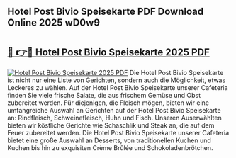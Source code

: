 ## Hotel Post Bivio Speisekarte PDF Download Online 2025 wD0w9

# <h2><a href="http://gccceg.nevu.top/?p=Hotel+Post+Bivio+Speisekarte">🔗 👉🔴 Hotel Post Bivio Speisekarte 2025 PDF</a></h2>

[![Hotel Post Bivio Speisekarte 2025 PDF](https://i.imgur.com/dBaPXMq.png)](http://gccceg.nevu.top/?p=Hotel+Post+Bivio+Speisekarte)
Die Hotel Post Bivio Speisekarte ist nicht nur eine Liste von Gerichten, sondern auch die Möglichkeit, etwas Leckeres zu wählen. Auf der Hotel Post Bivio Speisekarte unserer Cafeteria finden Sie viele frische Salate, die aus frischem Gemüse und Obst zubereitet werden. Für diejenigen, die Fleisch mögen, bieten wir eine umfangreiche Auswahl an Gerichten auf der Hotel Post Bivio Speisekarte an: Rindfleisch, Schweinefleisch, Huhn und Fisch. Unseren Auserwählten bieten wir köstliche Gerichte wie Schaschlik und Steak an, die auf dem Feuer zubereitet werden. Die Hotel Post Bivio Speisekarte unserer Cafeteria bietet eine große Auswahl an Desserts, von traditionellen Kuchen und Kuchen bis hin zu exquisiten Crème Brûlée und Schokoladenbrötchen.
